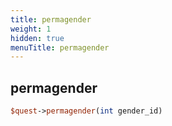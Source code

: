 ```yaml
---
title: permagender
weight: 1
hidden: true
menuTitle: permagender
---
```

## permagender
```perl
$quest->permagender(int gender_id)
```